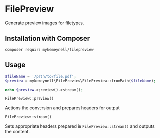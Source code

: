 # FilePreview

Generate preview images for filetypes.

## Installation with Composer

```composer require mykemeynell/filepreview```

## Usage

```php
$fileName = '/path/to/file.pdf';
$preview = mykemeynell\FilePreview\FilePreview::fromPath($fileName);

echo $preview->preview()->stream();
```

```FilePreview::preview()```

Actions the conversion and prepares headers for output.

```FilePreview::stream()``` 

Sets appropriate headers prepared in ```FilePreview::stream()``` and outputs 
the content.
